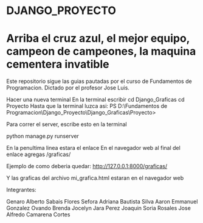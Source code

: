 # DJANGO_PROYECTO
# Arriba el cruz azul, el mejor equipo, campeon de campeones, la maquina cementera invatible

Este repositorio sigue las guias pautadas por el curso de Fundamentos de Programacion. Dictado por el profesor Jose Luis.

Hacer una nueva terminal
En la terminal escribir 
cd Django_Graficas
cd Proyecto
Hasta que la terminal luzca asi:
PS D:\Fundamentos de Programacion\Django_Proyecto\Django_Graficas\Proyecto> 

Para correr el server, escribe esto en la terminal

python manage.py runserver

En la penultima linea estara el enlace
En el navegador web al final del enlace agregas
/graficas/

Ejemplo de como deberia quedar:
http://127.0.0.1:8000/graficas/

Y las graficas del archivo mi_grafica.html estaran en el navegador web

Integrantes:

Genaro Alberto Sabais Flores
Sefora Adriana Bautista Silva
Aaron Emmanuel Gonzalez Ovando
Brenda Jocelyn Jara Perez
Joaquin Soria Rosales
Jose Alfredo Camarena Cortes
